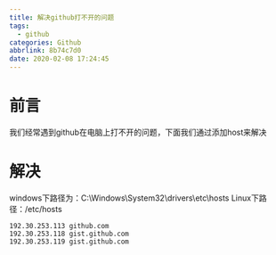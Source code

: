 ```yaml
---
title: 解决github打不开的问题
tags:
  - github
categories: Github
abbrlink: 8b74c7d0
date: 2020-02-08 17:24:45
---
```

# 前言
我们经常遇到github在电脑上打不开的问题，下面我们通过添加host来解决

<!-- more -->

# 解决
windows下路径为：C:\Windows\System32\drivers\etc\hosts
Linux下路径：/etc/hosts

```
192.30.253.113 github.com
192.30.253.118 gist.github.com
192.30.253.119 gist.github.com
```